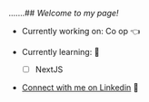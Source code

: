 .......## *Welcome to my page!*

- Currently working on: Co op 👈
  
- Currently learning:  💎
  - [ ] NextJS

- [Connect with me on Linkedin](https://www.linkedin.com/in/kevin-lan-/) 🥂
